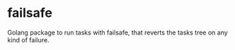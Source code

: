 # failsafe
Golang package to run tasks with failsafe, that reverts the tasks tree on any kind of failure.
